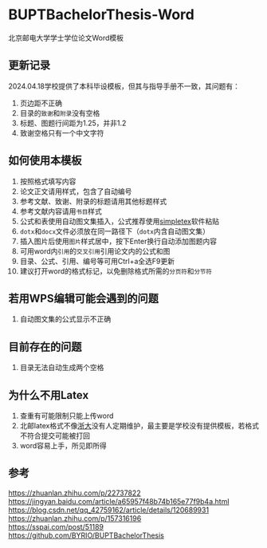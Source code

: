 # BUPTBachelorThesis-Word
北京邮电大学学士学位论文Word模板

## 更新记录
2024.04.18学校提供了本科毕设模板，但其与指导手册不一致，其问题有：
1. 页边距不正确
2. 目录的`致谢`和`附录`没有空格
3. 标题、图题行间距为1.25，并非1.2
4. 致谢空格只有一个中文字符

## 如何使用本模板
1. 按照格式填写内容
2. 论文正文请用样式，包含了自动编号
3. 参考文献、致谢、附录的标题请用其他标题样式
4. 参考文献内容请用`书目`样式
5. 公式和表使用自动图文集插入，公式推荐使用[simpletex](https://simpletex.cn/)软件粘贴
6. `dotx`和`docx`文件必须放在同一路径下（`dotx`内含自动图文集）
7. 插入图片后使用`图片`样式居中，按下Enter换行自动添加图题内容
8. 可用word内`引用`的`交叉引用`引用论文内的公式和图
9. 目录、公式、引用、编号等可用Ctrl+a全选F9更新
10. 建议打开word的格式标记，以免删除格式所需的`分页符`和`分节符`

## 若用WPS编辑可能会遇到的问题
1. 自动图文集的公式显示不正确

## 目前存在的问题
1. 目录无法自动生成两个空格

## 为什么不用Latex
1. 查重有可能限制只能上传word
2. 北邮latex格式不像[浙大](https://github.com/TheNetAdmin/zjuthesis)没有人定期维护，最主要是学校没有提供模板，若格式不符合提交可能被打回
3. word容易上手，所见即所得

## 参考
https://zhuanlan.zhihu.com/p/22737822  
https://jingyan.baidu.com/article/a65957f48b74b165e77f9b4a.html  
https://blog.csdn.net/qq_42759162/article/details/120689931  
https://zhuanlan.zhihu.com/p/157316196  
https://sspai.com/post/51189  
https://github.com/BYRIO/BUPTBachelorThesis
